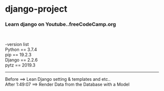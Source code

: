 # django-project
<h3>Learn django on Youtube..freeCodeCamp.org</h3><br>
<p>
-version list
  <br>Python == 3.7.4
  <br>pip == 19.2.3
  <br>Django == 2.2.6
  <br>pytz == 2019.3
</p>
<hr>
<p>
  Before ==> Lean Django setting & templates and etc..<br>
  After 1:49:07 ==> Render Data from the Database with a Model
</p>
